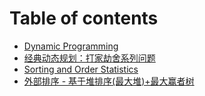 # Table of contents
* [Dynamic Programming](README.md)
* [经典动态规划：打家劫舍系列问题](jing-dian-dong-tai-gui-hua-da-jia-jie-she-xi-lie-wen-ti.md)
* [Sorting and Order Statistics](sorting-and-order-statistics.md)
* [外部排序 - 基于堆排序\(最大堆\)+最大赢者树](untitled.md)


